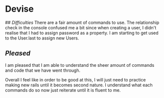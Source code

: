 # Devise

## *Difficulties*
There are a fair amount of commands to use. The relationship check in the console confused me a bit since when creating a user, I didn't realise that I had to assign password as a property. I am starting to get used to the User.last to assign new Users.

## *Pleased*
I am pleased that I am able to understand the sheer amount of commands and code that we have went through.

Overall I feel like in order to be good at this, I will just need to practice making new rails until it becomes second nature. I understand what each commands do so now just reiterate until it is fluent to me.
